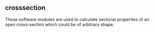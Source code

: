 ## crosssection

These software modules are used to calculate sectorial properties of an open cross-section which could be of arbitrary shape.

